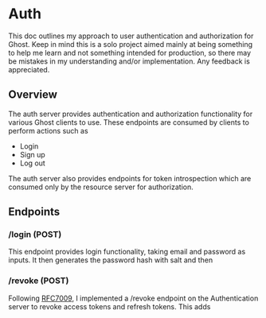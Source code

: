 # Auth

This doc outlines my approach to user authentication and authorization for Ghost. Keep in mind this is a solo project aimed mainly at being something to help me learn and not something intended for production, so there may be mistakes in my understanding and/or implementation. Any feedback is appreciated.

## Overview

The auth server provides authentication and authorization functionality for various Ghost clients to use. These endpoints are consumed by clients to perform actions such as

* Login
* Sign up
* Log out

The auth server also provides endpoints for token introspection which are consumed only by the resource server for authorization. 

## Endpoints

### /login (POST)

This endpoint provides login functionality, taking email and password as inputs. It then generates the password hash with salt and then

### /revoke (POST)

Following [RFC7009](https://datatracker.ietf.org/doc/html/rfc7009), I implemented a /revoke endpoint on the Authentication server to revoke access tokens and refresh tokens. This adds
